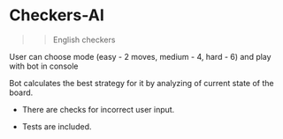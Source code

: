 # Checkers-AI

>> English checkers

User can choose mode (easy - 2 moves, medium - 4, hard - 6) and play with bot in console

Bot calculates the best strategy for it by analyzing of current state of the board.

* There are checks for incorrect user input.

* Tests are included.
